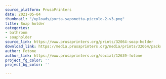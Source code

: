 ```yaml
---
source_platform: PrusaPrinters
date: 2021-05-04
thumbnail: "/uploads/porta-saponetta-piccolo-2-v3.png"
title: Soap holder
categories:
- bathroom
- soapholder
source_link: https://www.prusaprinters.org/prints/32064-soap-holder
download_link: https://media.prusaprinters.org/media/prints/32064/packs/64828_2bd8873c-0197-47eb-b66d-4afd13f205f4/soap-holder-model_files.zip#_ga=2.126668301.1048019618.1620083506-1521836024.1614377370
author: Fotone
author_link: https://www.prusaprinters.org/social/12639-fotone
project_fg_color: ''
project_bg_color: ''

---
```

